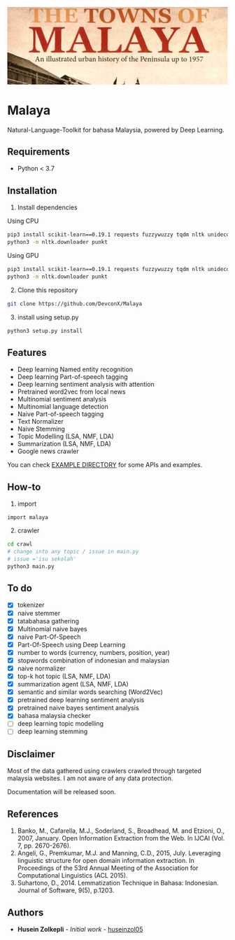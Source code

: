 <p align="center">
    <img src="entities-pos/towns-of-malaya.jpg" alt="malaya logo" />
</p>

# Malaya
Natural-Language-Toolkit for bahasa Malaysia, powered by Deep Learning.

## Requirements
  * Python < 3.7

## Installation
1. Install dependencies

Using CPU
```bash
pip3 install scikit-learn==0.19.1 requests fuzzywuzzy tqdm nltk unidecode numpy scipy python-levenshtein tensorflow==1.5
python3 -m nltk.downloader punkt
```

Using GPU
```bash
pip3 install scikit-learn==0.19.1 requests fuzzywuzzy tqdm nltk unidecode numpy scipy python-levenshtein tensorflow-gpu==1.5
python3 -m nltk.downloader punkt
```

2. Clone this repository
```bash
git clone https://github.com/DevconX/Malaya
```

3. install using setup.py
```bash
python3 setup.py install
```

## Features
  * Deep learning Named entity recognition
  * Deep learning Part-of-speech tagging
  * Deep learning sentiment analysis with attention
  * Pretrained word2vec from local news
  * Multinomial sentiment analysis
  * Multinomial language detection
  * Naive Part-of-speech tagging
  * Text Normalizer
  * Naive Stemming
  * Topic Modelling (LSA, NMF, LDA)
  * Summarization (LSA, NMF, LDA)
  * Google news crawler

You can check [EXAMPLE DIRECTORY](example) for some APIs and examples.

## How-to

1. import
```python3
import malaya
```

2. crawler
```bash
cd crawl
# change into any topic / issue in main.py
# issue ='isu sekolah'
python3 main.py
```

## To do

- [x] tokenizer
- [x] naive stemmer
- [x] tatabahasa gathering
- [x] Multinomial naive bayes
- [x] naive Part-Of-Speech
- [x] Part-Of-Speech using Deep Learning
- [x] number to words (currency, numbers, position, year)
- [x] stopwords combination of indonesian and malaysian
- [x] naive normalizer
- [x] top-k hot topic (LSA, NMF, LDA)
- [x] summarization agent (LSA, NMF, LDA)
- [x] semantic and similar words searching (Word2Vec)
- [x] pretrained deep learning sentiment analysis
- [x] pretrained naive bayes sentiment analysis
- [x] bahasa malaysia checker
- [ ] deep learning topic modelling
- [ ] deep learning stemming

## Disclaimer

Most of the data gathered using crawlers crawled through targeted malaysia websites. I am not aware of any data protection.

Documentation will be released soon.

## References

1. Banko, M., Cafarella, M.J., Soderland, S., Broadhead, M. and Etzioni, O., 2007, January. Open Information Extraction from the Web. In IJCAI (Vol. 7, pp. 2670-2676).
2. Angeli, G., Premkumar, M.J. and Manning, C.D., 2015, July. Leveraging linguistic structure for open domain information extraction. In Proceedings of the 53rd Annual Meeting of the Association for Computational Linguistics (ACL 2015).
3. Suhartono, D., 2014. Lemmatization Technique in Bahasa: Indonesian. Journal of Software, 9(5), p.1203.

## Authors

* **Husein Zolkepli** - *Initial work* - [huseinzol05](https://github.com/huseinzol05)
